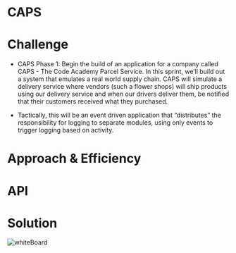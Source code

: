 # CAPS

# Challenge
- CAPS Phase 1: Begin the build of an application for a company called CAPS - The Code Academy Parcel Service. In this sprint, we’ll build out a system that emulates a real world supply chain. CAPS will simulate a delivery service where vendors (such a flower shops) will ship products using our delivery service and when our drivers deliver them, be notified that their customers received what they purchased.

- Tactically, this will be an event driven application that “distributes” the responsibility for logging to separate modules, using only events to trigger logging based on activity.

# Approach & Efficiency


# API 


# Solution
<!-- embedded whiteboard image -->
![whiteBoard]( )

